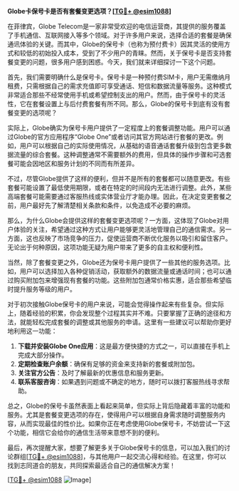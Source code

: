 **Globe卡保号卡是否有套餐变更选项？[[TG💪+ @esim1088](https://t.me/s/esim1088)]**

在菲律宾，Globe Telecom是一家非常受欢迎的电信运营商，其提供的服务覆盖了手机通信、互联网接入等多个领域。对于许多用户来说，选择合适的套餐是确保通讯体验的关键。而其中，Globe的保号卡（也称为预付费卡）因其灵活的使用方式和较低的初始投入成本，受到了不少用户的青睐。然而，关于保号卡是否支持套餐变更的问题，很多用户感到困惑。今天，我们就来详细探讨一下这个问题。

首先，我们需要明确什么是保号卡。保号卡是一种预付费SIM卡，用户无需缴纳月租费，只需根据自己的需求充值即可享受通话、短信和数据流量等服务。这种模式非常适合那些不经常使用手机或希望控制支出的用户。然而，由于保号卡的灵活性，它在套餐设置上与后付费套餐有所不同。那么，Globe的保号卡到底有没有套餐变更的选项呢？

实际上，Globe确实为保号卡用户提供了一定程度上的套餐调整功能。用户可以通过Globe的官方应用程序“Globe One”或者访问其官方网站进行套餐的更改。例如，用户可以根据自己的实际使用情况，从基础的语音通话套餐升级到包含更多数据流量的综合套餐。这种调整通常不需要额外的费用，但具体的操作步骤和可选套餐可能会因地区和服务计划的不同而有所差异。

不过，尽管Globe提供了这样的便利，但并不是所有的套餐都可以随意更改。有些套餐可能设置了最低使用期限，或者在特定的时间段内无法进行调整。此外，某些高端套餐可能需要通过客服热线或实体营业厅才能办理。因此，在决定变更套餐之前，用户最好先了解清楚相关条款和条件，以免造成不必要的麻烦。

那么，为什么Globe会提供这样的套餐变更选项呢？一方面，这体现了Globe对用户体验的关注，希望通过这种方式让用户能够更灵活地管理自己的通信需求。另一方面，这也反映了市场竞争的压力，促使运营商不断优化服务以吸引和留住客户。无论出于何种原因，这项功能无疑为用户带来了更多的自主权和便利性。

当然，除了套餐变更之外，Globe还为保号卡用户提供了一些其他的服务选项。比如，用户可以选择加入各种促销活动，获取额外的数据流量或通话时间；也可以通过购买附加包来增强现有套餐的功能。这些附加包通常价格实惠，适合那些希望临时提升服务等级的用户。

对于初次接触Globe保号卡的用户来说，可能会觉得操作起来有些复杂。但实际上，随着经验的积累，你会发现整个过程其实并不难。只要掌握了正确的途径和方法，就能轻松完成套餐的调整或其他服务的申请。这里有一些建议可以帮助你更好地利用这一功能：

1. **下载并安装Globe One应用**：这是最方便快捷的方式之一，可以直接在手机上完成大部分操作。
2. **定期检查账户余额**：确保有足够的资金来支持新的套餐或附加包。
3. **关注官方公告**：及时了解最新的优惠信息和服务更新。
4. **联系客服咨询**：如果遇到问题或不确定的地方，随时可以拨打客服热线寻求帮助。

总之，Globe的保号卡虽然表面上看起来简单，但实际上背后隐藏着丰富的功能和服务。尤其是套餐变更选项的存在，使得用户可以根据自身需求随时调整服务内容，从而实现最佳的性价比。如果你正在考虑使用Globe保号卡，不妨尝试一下这个功能，相信它会给你的通信生活带来意想不到的便利。

最后，再次提醒大家，想要了解更多关于Globe保号卡的信息，可以加入我们的讨论群组[[TG💪+ @esim1088](https://t.me/s/esim1088)]，与其他用户一起交流心得和经验。在这里，你可以找到志同道合的朋友，共同探索最适合自己的通信解决方案！

[[TG💪+ @esim1088](https://t.me/s/esim1088) ![Image](https://i.postimg.cc/4NQfJmqS/Snipaste-2025-05-13-00-14-12.png)]